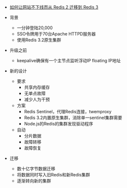 

* [如何让网站不下线而从 Redis 2 迁移到 Redis 3 ](http://mp.weixin.qq.com/s/WFJZVLfcbC4xOlQOk-GcpA)

* 背景
  * 一分钟登陆20,000
  * SSO令牌用于70台Apache HTTPD服务器
  * 使用Redis 3.2原生集群
* 升级之前
  * keepalive确保有一个主节点监听浮动IP floating IP地址
* 新的设计
  * 要求
    * 共享内存缓存
    * 无单点故障
    * 减少人为干预
  * 方案
    * Redis Sentinel，代理Redis连接，twemproxy
    * Redis 3.2内置原生集群，消除单一sentinel集群需要
    * Node.js的Redis的集群发现驱动程序
  * 自动
    * 分片数据
    * 故障转移
    * 故障恢复
* 迁移
  * 数十亿字节数据迁移
  * 将数据同时写入旧Redis和新Redis集群
  * 逐渐转向新的集群
